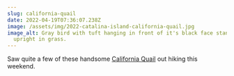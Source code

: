```yaml
---
slug: california-quail
date: 2022-04-19T07:36:07.238Z
image: /assets/img/2022-catalina-island-california-quail.jpg
image_alt: Gray bird with tuft hanging in front of it's black face standing
  upright in grass.
---
```

Saw quite a few of these handsome [California Quail](https://ebird.org/species/calqua) out hiking this weekend.
